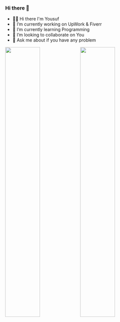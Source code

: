 ### Hi there 👋

- 👋🏻 Hi there I'm Yousuf 
- 🔭 I’m currently working on UpWork & Fiverr
- 🌱 I’m currently learning Programming
- 👯 I’m looking to collaborate on You
- 💬 Ask me about if you have any problem

<img align="left" width="47%" src="https://github-readme-stats.vercel.app/api?username=Yousuf&show_icons=true&theme=radical"/>
<img align="left" width="47%" src="https://github-readme-stats.vercel.app/api/top-langs/?username=anuraghazra&layout=compact"/>

